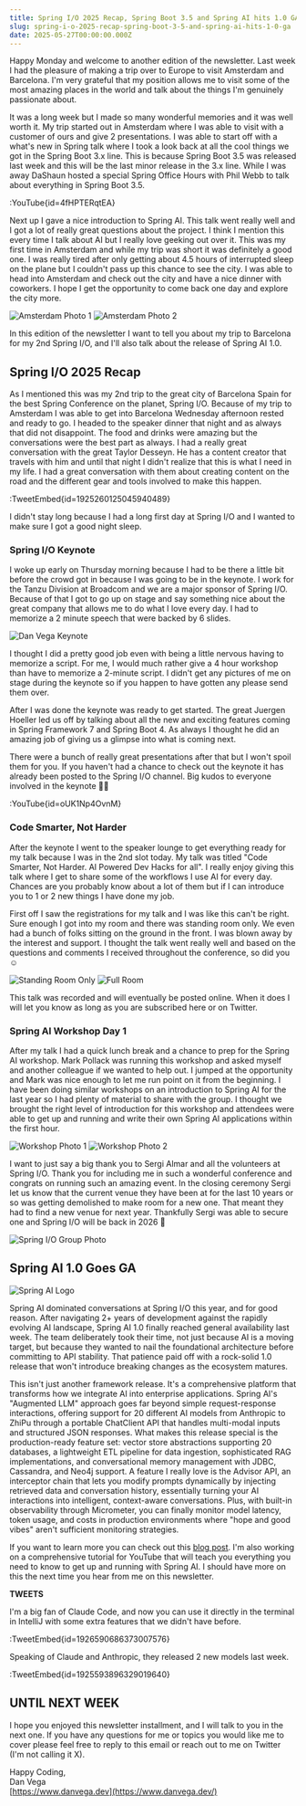 ```yaml
---
title: Spring I/O 2025 Recap, Spring Boot 3.5 and Spring AI hits 1.0 GA
slug: spring-i-o-2025-recap-spring-boot-3-5-and-spring-ai-hits-1-0-ga
date: 2025-05-27T00:00:00.000Z
---
```


Happy Monday and welcome to another edition of the newsletter. Last week I had the pleasure of making a trip over to Europe to visit Amsterdam and Barcelona. I'm very grateful that my position allows me to visit some of the most amazing places in the world and talk about the things I'm genuinely passionate about.

It was a long week but I made so many wonderful memories and it was well worth it. My trip started out in Amsterdam where I was able to visit with a customer of ours and give 2 presentations. I was able to start off with a what's new in Spring talk where I took a look back at all the cool things we got in the Spring Boot 3.x line. This is because Spring Boot 3.5 was released last week and this will be the last minor release in the 3.x line. While I was away DaShaun hosted a special Spring Office Hours with Phil Webb to talk about everything in Spring Boot 3.5.

:YouTube{id=4fHPTERqtEA}

Next up I gave a nice introduction to Spring AI. This talk went really well and I got a lot of really great questions about the project. I think I mention this every time I talk about AI but I really love geeking out over it. This was my first time in Amsterdam and while my trip was short it was definitely a good one. I was really tired after only getting about 4.5 hours of interrupted sleep on the plane but I couldn't pass up this chance to see the city. I was able to head into Amsterdam and check out the city and have a nice dinner with coworkers. I hope I get the opportunity to come back one day and explore the city more.

![Amsterdam Photo 1](/images/newsletter/2025/05/27/amsterdam-1.jpeg)
![Amsterdam Photo 2](/images/newsletter/2025/05/27/amsterdam-2.jpeg)

In this edition of the newsletter I want to tell you about my trip to Barcelona for my 2nd Spring I/O, and I'll also talk about the release of Spring AI 1.0.

## Spring I/O 2025 Recap

As I mentioned this was my 2nd trip to the great city of Barcelona Spain for the best Spring Conference on the planet, Spring I/O. Because of my trip to Amsterdam I was able to get into Barcelona Wednesday afternoon rested and ready to go. I headed to the speaker dinner that night and as always that did not disappoint. The food and drinks were amazing but the conversations were the best part as always. I had a really great conversation with the great Taylor Desseyn. He has a content creator that travels with him and until that night I didn't realize that this is what I need in my life. I had a great conversation with them about creating content on the road and the different gear and tools involved to make this happen.

:TweetEmbed{id=1925260125045940489}

I didn't stay long because I had a long first day at Spring I/O and I wanted to make sure I got a good night sleep.

### Spring I/O Keynote

I woke up early on Thursday morning because I had to be there a little bit before the crowd got in because I was going to be in the keynote. I work for the Tanzu Division at Broadcom and we are a major sponsor of Spring I/O. Because of that I got to go up on stage and say something nice about the great company that allows me to do what I love every day. I had to memorize a 2 minute speech that were backed by 6 slides.

![Dan Vega Keynote](/images/newsletter/2025/05/27/keynote.png)

I thought I did a pretty good job even with being a little nervous having to memorize a script. For me, I would much rather give a 4 hour workshop than have to memorize a 2-minute script. I didn't get any pictures of me on stage during the keynote so if you happen to have gotten any please send them over.

After I was done the keynote was ready to get started. The great Juergen Hoeller led us off by talking about all the new and exciting features coming in Spring Framework 7 and Spring Boot 4. As always I thought he did an amazing job of giving us a glimpse into what is coming next.

There were a bunch of really great presentations after that but I won't spoil them for you. If you haven't had a chance to check out the keynote it has already been posted to the Spring I/O channel. Big kudos to everyone involved in the keynote 👏🏻

:YouTube{id=oUK1Np4OvnM}

### Code Smarter, Not Harder

After the keynote I went to the speaker lounge to get everything ready for my talk because I was in the 2nd slot today. My talk was titled "Code Smarter, Not Harder. AI Powered Dev Hacks for all". I really enjoy giving this talk where I get to share some of the workflows I use AI for every day. Chances are you probably know about a lot of them but if I can introduce you to 1 or 2 new things I have done my job.

First off I saw the registrations for my talk and I was like this can't be right. Sure enough I got into my room and there was standing room only. We even had a bunch of folks sitting on the ground in the front. I was blown away by the interest and support. I thought the talk went really well and based on the questions and comments I received throughout the conference, so did you ☺️

![Standing Room Only](/images/newsletter/2025/05/27/standing-room-only.jpeg)
![Full Room](/images/newsletter/2025/05/27/full-room.jpeg)

This talk was recorded and will eventually be posted online. When it does I will let you know as long as you are subscribed here or on Twitter.

### Spring AI Workshop Day 1

After my talk I had a quick lunch break and a chance to prep for the Spring AI workshop. Mark Pollack was running this workshop and asked myself and another colleague if we wanted to help out. I jumped at the opportunity and Mark was nice enough to let me run point on it from the beginning. I have been doing similar workshops on an introduction to Spring AI for the last year so I had plenty of material to share with the group. I thought we brought the right level of introduction for this workshop and attendees were able to get up and running and write their own Spring AI applications within the first hour.

![Workshop Photo 1](/images/newsletter/2025/05/27/workshop-1.jpeg)
![Workshop Photo 2](/images/newsletter/2025/05/27/workshop-2.jpeg)

I want to just say a big thank you to Sergi Almar and all the volunteers at Spring I/O. Thank you for including me in such a wonderful conference and congrats on running such an amazing event. In the closing ceremony Sergi let us know that the current venue they have been at for the last 10 years or so was getting demolished to make room for a new one. That meant they had to find a new venue for next year. Thankfully Sergi was able to secure one and Spring I/O will be back in 2026 🥳

![Spring I/O Group Photo](/images/newsletter/2025/05/27/save-the-date.png)

## Spring AI 1.0 Goes GA

![Spring AI Logo](/images/newsletter/2025/05/27/spring-ai-logo.png)

Spring AI dominated conversations at Spring I/O this year, and for good reason. After navigating 2+ years of development against the rapidly evolving AI landscape, Spring AI 1.0 finally reached general availability last week. The team deliberately took their time, not just because AI is a moving target, but because they wanted to nail the foundational architecture before committing to API stability. That patience paid off with a rock-solid 1.0 release that won't introduce breaking changes as the ecosystem matures.

This isn't just another framework release. It's a comprehensive platform that transforms how we integrate AI into enterprise applications. Spring AI's "Augmented LLM" approach goes far beyond simple request-response interactions, offering support for 20 different AI models from Anthropic to ZhiPu through a portable ChatClient API that handles multi-modal inputs and structured JSON responses. What makes this release special is the production-ready feature set: vector store abstractions supporting 20 databases, a lightweight ETL pipeline for data ingestion, sophisticated RAG implementations, and conversational memory management with JDBC, Cassandra, and Neo4j support. A feature I really love is the Advisor API, an interceptor chain that lets you modify prompts dynamically by injecting retrieved data and conversation history, essentially turning your AI interactions into intelligent, context-aware conversations. Plus, with built-in observability through Micrometer, you can finally monitor model latency, token usage, and costs in production environments where "hope and good vibes" aren't sufficient monitoring strategies.

If you want to learn more you can check out this [blog post](https://spring.io/blog/2025/05/20/spring-ai-1-0-GA-released). I'm also working on a comprehensive tutorial for YouTube that will teach you everything you need to know to get up and running with Spring AI. I should have more on this the next time you hear from me on this newsletter.

**TWEETS**

I'm a big fan of Claude Code, and now you can use it directly in the terminal in IntelliJ with some extra features that we didn't have before.

:TweetEmbed{id=1926590686373007576}

Speaking of Claude and Anthropic, they released 2 new models last week.

:TweetEmbed{id=1925593896329019640}

## UNTIL NEXT WEEK

I hope you enjoyed this newsletter installment, and I will talk to you in the next one. If you have any questions for me or topics you would like me to cover please feel free to reply to this email or reach out to me on Twitter (I'm not calling it X).

Happy Coding,  
Dan Vega  
[https://www.danvega.dev](https://www.danvega.dev/)